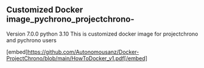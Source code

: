 ## Customized Docker image_pychrono_projectchrono-

Version 7.0.0 python 3.10
This is customized docker image for projectchrono and pychrono users 


[embed]https://github.com/Autonomousanz/Docker-ProjectChrono/blob/main/HowToDocker_v1.pdf[/embed]


